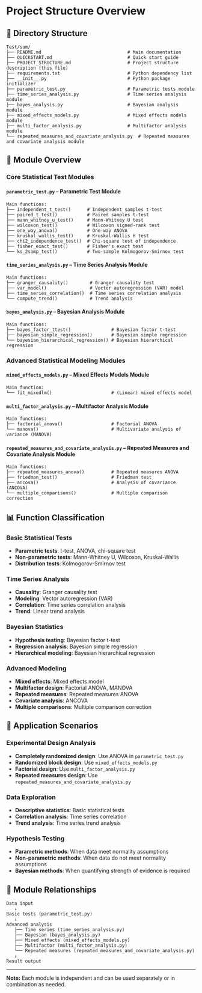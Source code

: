 # Project Structure Overview

## 📁 Directory Structure

```
Test/sum/
├── README.md                                # Main documentation
├── QUICKSTART.md                            # Quick start guide
├── PROJECT_STRUCTURE.md                     # Project structure description (this file)
├── requirements.txt                         # Python dependency list
├── __init__.py                              # Python package initializer
├── parametric_test.py                       # Parametric tests module
├── time_series_analysis.py                  # Time series analysis module
├── bayes_analysis.py                        # Bayesian analysis module
├── mixed_effects_models.py                  # Mixed effects models module
├── multi_factor_analysis.py                 # Multifactor analysis module
└── repeated_measures_and_covariate_analysis.py  # Repeated measures and covariate analysis module
```

## 🔧 Module Overview

### Core Statistical Test Modules

#### `parametric_test.py` – Parametric Test Module

```
Main functions:
├── independent_t_test()      # Independent samples t-test
├── paired_t_test()           # Paired samples t-test
├── mann_whitney_u_test()     # Mann-Whitney U test
├── wilcoxon_test()           # Wilcoxon signed-rank test
├── one_way_anova()           # One-way ANOVA
├── kruskal_wallis_test()     # Kruskal-Wallis H test
├── chi2_independence_test()  # Chi-square test of independence
├── fisher_exact_test()       # Fisher's exact test
└── ks_2samp_test()           # Two-sample Kolmogorov-Smirnov test
```

#### `time_series_analysis.py` – Time Series Analysis Module

```
Main functions:
├── granger_causality()        # Granger causality test
├── var_model()                # Vector autoregression (VAR) model
├── time_series_correlation()  # Time series correlation analysis
└── compute_trend()            # Trend analysis
```

#### `bayes_analysis.py` – Bayesian Analysis Module

```
Main functions:
├── bayes_factor_ttest()               # Bayesian factor t-test
├── bayesian_simple_regression()       # Bayesian simple regression
└── bayesian_hierarchical_regression() # Bayesian hierarchical regression
```

### Advanced Statistical Modeling Modules

#### `mixed_effects_models.py` – Mixed Effects Models Module

```
Main function:
└── fit_mixedlm()                      # (Linear) mixed effects model
```

#### `multi_factor_analysis.py` – Multifactor Analysis Module

```
Main functions:
├── factorial_anova()                  # Factorial ANOVA
└── manova()                           # Multivariate analysis of variance (MANOVA)
```

#### `repeated_measures_and_covariate_analysis.py` – Repeated Measures and Covariate Analysis Module

```
Main functions:
├── repeated_measures_anova()          # Repeated measures ANOVA
├── friedman_test()                    # Friedman test
├── ancova()                           # Analysis of covariance (ANCOVA)
└── multiple_comparisons()             # Multiple comparison correction
```

## 📊 Function Classification

### Basic Statistical Tests

* **Parametric tests**: t-test, ANOVA, chi-square test
* **Non-parametric tests**: Mann-Whitney U, Wilcoxon, Kruskal-Wallis
* **Distribution tests**: Kolmogorov-Smirnov test

### Time Series Analysis

* **Causality**: Granger causality test
* **Modeling**: Vector autoregression (VAR)
* **Correlation**: Time series correlation analysis
* **Trend**: Linear trend analysis

### Bayesian Statistics

* **Hypothesis testing**: Bayesian factor t-test
* **Regression analysis**: Bayesian simple regression
* **Hierarchical modeling**: Bayesian hierarchical regression

### Advanced Modeling

* **Mixed effects**: Mixed effects model
* **Multifactor design**: Factorial ANOVA, MANOVA
* **Repeated measures**: Repeated measures ANOVA
* **Covariate analysis**: ANCOVA
* **Multiple comparisons**: Multiple comparison correction

## 🎯 Application Scenarios

### Experimental Design Analysis

* **Completely randomized design**: Use ANOVA in `parametric_test.py`
* **Randomized block design**: Use `mixed_effects_models.py`
* **Factorial design**: Use `multi_factor_analysis.py`
* **Repeated measures design**: Use `repeated_measures_and_covariate_analysis.py`

### Data Exploration

* **Descriptive statistics**: Basic statistical tests
* **Correlation analysis**: Time series correlation
* **Trend analysis**: Time series trend analysis

### Hypothesis Testing

* **Parametric methods**: When data meet normality assumptions
* **Non-parametric methods**: When data do not meet normality assumptions
* **Bayesian methods**: When quantifying strength of evidence is required

## 🔄 Module Relationships

```
Data input
   ↓
Basic tests (parametric_test.py)
   ↓
Advanced analysis
   ├── Time series (time_series_analysis.py)
   ├── Bayesian (bayes_analysis.py)
   ├── Mixed effects (mixed_effects_models.py)
   ├── Multifactor (multi_factor_analysis.py)
   └── Repeated measures (repeated_measures_and_covariate_analysis.py)
   ↓
Result output
```

---

**Note:**
Each module is independent and can be used separately or in combination as needed.
